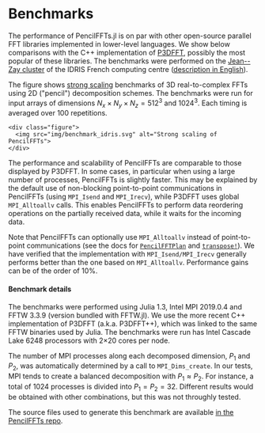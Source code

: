 # Benchmarks

The performance of PencilFFTs.jl is on par with other open-source parallel FFT
libraries implemented in lower-level languages.
We show below comparisons with the C++ implementation of
[P3DFFT](https://www.p3dfft.net/), possibly the most popular of these
libraries.
The benchmarks were performed on the [Jean--Zay
cluster](http://www.idris.fr/jean-zay/jean-zay-presentation.html) of the IDRIS
French computing centre
([description in
English](http://www.idris.fr/eng/jean-zay/cpu/jean-zay-cpu-hw-eng.html)).

The figure shows [strong
scaling](https://en.wikipedia.org/wiki/Scalability#Weak_versus_strong_scaling)
benchmarks of 3D real-to-complex FFTs using 2D ("pencil") decomposition
schemes.
The benchmarks were run for input arrays of dimensions
$N_x × N_y × N_z = 512^3$ and $1024^3$.
Each timing is averaged over 100 repetitions.

```@raw html
<div class="figure">
  <img src="img/benchmark_idris.svg" alt="Strong scaling of PencilFFTs">
</div>
```

The performance and scalability of PencilFFTs are comparable to those displayed
by P3DFFT.
In some cases, in particular when using a large number of processes,
PencilFFTs is slightly faster.
This may be explained by the default use of non-blocking point-to-point
communications in PencilFFTs (using `MPI_Isend` and `MPI_Irecv`), while P3DFFT
uses global `MPI_Alltoallv` calls.
This enables PencilFFTs to perform data reordering operations on the partially
received data, while it waits for the incoming data.

Note that PencilFFTs can optionally use `MPI_Alltoallv` instead of
point-to-point communications (see the docs for [`PencilFFTPlan`](@ref) and
[`transpose!`](@ref)).
We have verified that the implementation with `MPI_Isend/MPI_Irecv` generally
performs better than the one based on `MPI_Alltoallv`.
Performance gains can be of the order of 10%.

#### Benchmark details

The benchmarks were performed using Julia 1.3, Intel MPI 2019.0.4 and
FFTW 3.3.9 (version bundled with FFTW.jl).
We use the more recent C++ implementation of P3DFFT (a.k.a. P3DFFT++),
which was linked to the same FFTW binaries used by Julia.
The benchmarks were run has Intel Cascade Lake 6248 processors with 2×20 cores
per node.

The number of MPI processes along each decomposed dimension, $P_1$ and $P_2$,
was automatically determined by a call to `MPI_Dims_create`.
In our tests, MPI tends to create a balanced decomposition with $P_1 ≈ P_2$.
For instance, a total of 1024 processes is divided into $P_1 = P_2 = 32$.
Different results would be obtained with other combinations, but this was not throughly tested.

The source files used to generate this benchmark are available [in the
PencilFFTs repo](https://github.com/jipolanco/PencilFFTs.jl/tree/master/benchmarks).
